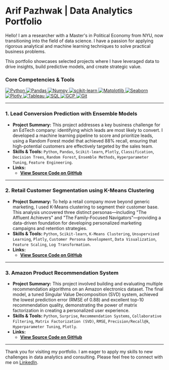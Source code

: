 # Arif Pazhwak | Data Analytics Portfolio

Hello! I am a researcher with a Master's in Political Economy from NYU, now transitioning into the field of data science. I have a passion for applying rigorous analytical and machine learning techniques to solve practical business problems. 

This portfolio showcases selected projects where I have leveraged data to drive insights, build predictive models, and create strategic value.

### Core Competencies & Tools
<p align="left">
  <a href="https://www.python.org" target="_blank" rel="noreferrer"> <img src="https://img.shields.io/badge/Python-3776AB?style=for-the-badge&logo=python&logoColor=white" alt="Python"/> </a>
  <a href="https://pandas.pydata.org/" target="_blank" rel="noreferrer"> <img src="https://img.shields.io/badge/Pandas-150458?style=for-the-badge&logo=pandas&logoColor=white" alt="Pandas"/> </a>
  <a href="https://numpy.org/" target="_blank" rel="noreferrer"> <img src="https://img.shields.io/badge/Numpy-013243?style=for-the-badge&logo=numpy&logoColor=white" alt="Numpy"/> </a>
  <a href="https://scikit-learn.org/" target="_blank" rel="noreferrer"> <img src="https://img.shields.io/badge/scikit--learn-F7931A?style=for-the-badge&logo=scikit-learn&logoColor=white" alt="scikit-learn"/> </a>
  <a href="https://matplotlib.org/" target="_blank" rel="noreferrer"> <img src="https://img.shields.io/badge/Matplotlib-313131?style=for-the-badge&logo=matplotlib&logoColor=white" alt="Matplotlib"/> </a>
  <a href="https://seaborn.pydata.org/" target="_blank" rel="noreferrer"> <img src="https://img.shields.io/badge/Seaborn-34495E?style=for-the-badge&logo=seaborn&logoColor=white" alt="Seaborn"/> </a>
  <a href="https://plotly.com/" target="_blank" rel="noreferrer"> <img src="https://img.shields.io/badge/Plotly-3F4F75?style=for-the-badge&logo=plotly&logoColor=white" alt="Plotly"/> </a>
  <a href="https://www.tableau.com/" target="_blank" rel="noreferrer"> <img src="https://img.shields.io/badge/Tableau-E97627?style=for-the-badge&logo=tableau&logoColor=white" alt="Tableau"/> </a>
  <a href="https://www.postgresql.org" target="_blank" rel="noreferrer"> <img src="https://img.shields.io/badge/SQL (PostgreSQL)-4169E1?style=for-the-badge&logo=postgresql&logoColor=white" alt="SQL"/> </a>
  <a href="https://cloud.google.com/" target="_blank" rel="noreferrer"> <img src="https://img.shields.io/badge/Google_Cloud-4285F4?style=for-the-badge&logo=google-cloud&logoColor=white" alt="GCP"/> </a>
  <a href="https://git-scm.com/" target="_blank" rel="noreferrer"> <img src="https://img.shields.io/badge/Git-F05032?style=for-the-badge&logo=git&logoColor=white" alt="Git"/> </a>
</p>


---

### 1. Lead Conversion Prediction with Ensemble Models

* **Project Summary:** This project addresses a key business challenge for an EdTech company: identifying which leads are most likely to convert. I developed a machine learning pipeline to score and prioritize leads, using a Random Forest model that achieved 88% recall, ensuring that high-potential customers are effectively targeted by the sales team.
* **Skills & Tools:** `Python`, `Pandas`, `Scikit-learn`, `Plotly`, `Classification`, `Decision Trees`, `Random Forest`, `Ensemble Methods`, `Hyperparameter Tuning`, `Feature Engineering`.
* **Links:**
    * **[View Source Code on GitHub](https://github.com/arifpazhwak/lead-conversion-prediction-ensemble)**

---

### 2. Retail Customer Segmentation using K-Means Clustering

* **Project Summary:** To help a retail company move beyond generic marketing, I used K-Means clustering to segment their customer base. This analysis uncovered three distinct personas—including "The Affluent Achievers" and "The Family-Focused Navigators"—providing a data-driven foundation for developing personalized marketing campaigns and retention strategies.
* **Skills & Tools:** `Python`, `Scikit-learn`, `K-Means Clustering`, `Unsupervised Learning`, `Plotly`, `Customer Persona Development`, `Data Visualization`, `Feature Scaling`, `Log Transformation`.
* **Links:**
    * **[View Source Code on GitHub](https://github.com/arifpazhwak/customer-segmentation-retail-project)**

---

### 3. Amazon Product Recommendation System

* **Project Summary:** This project involved building and evaluating multiple recommendation algorithms on an Amazon electronics dataset. The final model, a tuned Singular Value Decomposition (SVD) system, achieved the lowest prediction error (RMSE of 0.88) and excellent top-10 recommendation quality, demonstrating the power of matrix factorization in creating a personalized user experience.
* **Skills & Tools:** `Python`, `Surprise`, `Recommendation Systems`, `Collaborative Filtering`, `Matrix Factorization (SVD)`, `RMSE`, `Precision/Recall@k`, `Hyperparameter Tuning`, `Plotly`.
* **Links:**
    * **[View Source Code on GitHub](https://github.com/arifpazhwak/Amazon_Recommendation_System)**

---

Thank you for visiting my portfolio. I am eager to apply my skills to new challenges in data analytics and consulting. Please feel free to connect with me on [LinkedIn](https://www.linkedin.com/in/arifpazhwak/).
